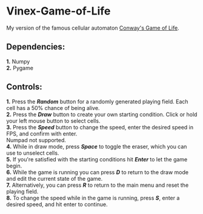  # Vinex-Game-of-Life

My version of the famous cellular automaton [Conway's Game of Life](https://en.wikipedia.org/wiki/Conway%27s_Game_of_Life).

## **Dependencies:**
  **1.** Numpy  
  **2.** Pygame

## **Controls:**  
  **1.** Press the ***Random*** button for a randomly generated playing field. Each cell has a 50% chance of being alive.  
  **2.** Press the ***Draw*** button to create your own starting condition. Click or hold your left mouse button to select cells.  
  **3.** Press the ***Speed*** button to change the speed, enter the desired speed in FPS, and confirm with enter.  
         Numpad not supported.  
  **4.** While in draw mode, press ***Space*** to toggle the eraser, which you can use to unselect cells.  
  **5.** If you're satisfied with the starting conditions hit ***Enter*** to let the game begin.  
  **6.** While the game is running you can press ***D*** to return to the draw mode and edit the current state of the game.  
  **7.** Alternatively, you can press ***R*** to return to the main menu and reset the playing field.  
  **8.** To change the speed while in the game is running, press ***S***, enter a desired speed, and hit enter to continue.
